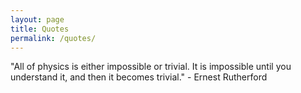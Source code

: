 ```yaml
---
layout: page
title: Quotes
permalink: /quotes/
---
```


"All of physics is either impossible or trivial. It is impossible until you understand it, and then it becomes trivial." - Ernest Rutherford
